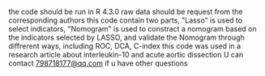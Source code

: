 the code should be run in R 4.3.0
raw data should be request from the corresponding authors
this code contain two parts, "Lasso" is used to select indicators, "Nomogram" is used to constract a nomogram based on the indicators selected by LASSO, and validate the Nomogram through diffrerent ways, including ROC, DCA, C-index 
this code was used in a research article about interleukin-10 and acute aortic dissection
U can contact 798718177@qq.com if u have other questions
